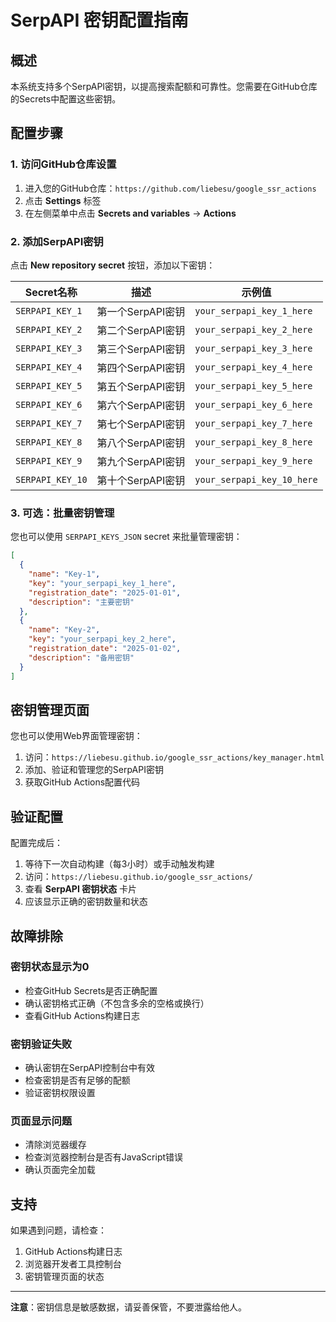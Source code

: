 # SerpAPI 密钥配置指南

## 概述

本系统支持多个SerpAPI密钥，以提高搜索配额和可靠性。您需要在GitHub仓库的Secrets中配置这些密钥。

## 配置步骤

### 1. 访问GitHub仓库设置

1. 进入您的GitHub仓库：`https://github.com/liebesu/google_ssr_actions`
2. 点击 **Settings** 标签
3. 在左侧菜单中点击 **Secrets and variables** → **Actions**

### 2. 添加SerpAPI密钥

点击 **New repository secret** 按钮，添加以下密钥：

| Secret名称 | 描述 | 示例值 |
|-----------|------|--------|
| `SERPAPI_KEY_1` | 第一个SerpAPI密钥 | `your_serpapi_key_1_here` |
| `SERPAPI_KEY_2` | 第二个SerpAPI密钥 | `your_serpapi_key_2_here` |
| `SERPAPI_KEY_3` | 第三个SerpAPI密钥 | `your_serpapi_key_3_here` |
| `SERPAPI_KEY_4` | 第四个SerpAPI密钥 | `your_serpapi_key_4_here` |
| `SERPAPI_KEY_5` | 第五个SerpAPI密钥 | `your_serpapi_key_5_here` |
| `SERPAPI_KEY_6` | 第六个SerpAPI密钥 | `your_serpapi_key_6_here` |
| `SERPAPI_KEY_7` | 第七个SerpAPI密钥 | `your_serpapi_key_7_here` |
| `SERPAPI_KEY_8` | 第八个SerpAPI密钥 | `your_serpapi_key_8_here` |
| `SERPAPI_KEY_9` | 第九个SerpAPI密钥 | `your_serpapi_key_9_here` |
| `SERPAPI_KEY_10` | 第十个SerpAPI密钥 | `your_serpapi_key_10_here` |

### 3. 可选：批量密钥管理

您也可以使用 `SERPAPI_KEYS_JSON` secret 来批量管理密钥：

```json
[
  {
    "name": "Key-1",
    "key": "your_serpapi_key_1_here",
    "registration_date": "2025-01-01",
    "description": "主要密钥"
  },
  {
    "name": "Key-2", 
    "key": "your_serpapi_key_2_here",
    "registration_date": "2025-01-02",
    "description": "备用密钥"
  }
]
```

## 密钥管理页面

您也可以使用Web界面管理密钥：

1. 访问：`https://liebesu.github.io/google_ssr_actions/key_manager.html`
2. 添加、验证和管理您的SerpAPI密钥
3. 获取GitHub Actions配置代码

## 验证配置

配置完成后：

1. 等待下一次自动构建（每3小时）或手动触发构建
2. 访问：`https://liebesu.github.io/google_ssr_actions/`
3. 查看 **SerpAPI 密钥状态** 卡片
4. 应该显示正确的密钥数量和状态

## 故障排除

### 密钥状态显示为0

- 检查GitHub Secrets是否正确配置
- 确认密钥格式正确（不包含多余的空格或换行）
- 查看GitHub Actions构建日志

### 密钥验证失败

- 确认密钥在SerpAPI控制台中有效
- 检查密钥是否有足够的配额
- 验证密钥权限设置

### 页面显示问题

- 清除浏览器缓存
- 检查浏览器控制台是否有JavaScript错误
- 确认页面完全加载

## 支持

如果遇到问题，请检查：

1. GitHub Actions构建日志
2. 浏览器开发者工具控制台
3. 密钥管理页面的状态

---

**注意**：密钥信息是敏感数据，请妥善保管，不要泄露给他人。



